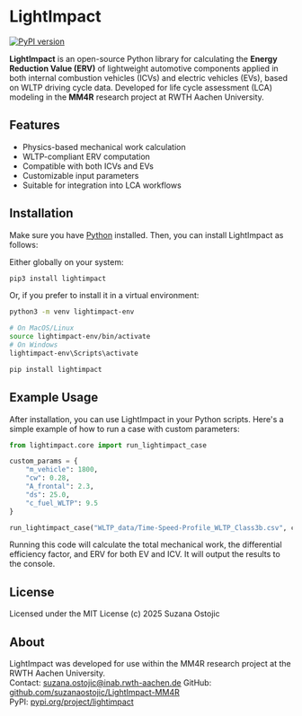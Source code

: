 # LightImpact
[![PyPI version](https://badge.fury.io/py/lightimpact.svg?v=0.1.3)](https://pypi.org/project/lightimpact/0.1.3/)

**LightImpact** is an open-source Python library for calculating the **Energy Reduction Value (ERV)** of lightweight automotive components applied in both internal combustion vehicles (ICVs) and electric vehicles (EVs), based on WLTP driving cycle data.
Developed for life cycle assessment (LCA) modeling in the **MM4R** research project at RWTH Aachen University.

## Features
- Physics-based mechanical work calculation
- WLTP-compliant ERV computation
- Compatible with both ICVs and EVs
- Customizable input parameters
- Suitable for integration into LCA workflows

## Installation
Make sure you have [Python](https://www.python.org/downloads/) installed. Then, you can install LightImpact as follows:

Either globally on your system:

```bash
pip3 install lightimpact
```

Or, if you prefer to install it in a virtual environment:

```bash
python3 -m venv lightimpact-env

# On MacOS/Linux
source lightimpact-env/bin/activate
# On Windows
lightimpact-env\Scripts\activate

pip install lightimpact
```

## Example Usage
After installation, you can use LightImpact in your Python scripts. Here's a simple example of how to run a case with custom parameters:
```python
from lightimpact.core import run_lightimpact_case

custom_params = {
    "m_vehicle": 1800,
    "cw": 0.28,
    "A_frontal": 2.3,
    "ds": 25.0,
    "c_fuel_WLTP": 9.5
}

run_lightimpact_case("WLTP_data/Time-Speed-Profile_WLTP_Class3b.csv", custom_params)
```

Running this code will calculate the total mechanical work, the differential efficiency factor, and ERV for both EV and ICV. It will output the results to the console.

## License
Licensed under the MIT License (c) 2025 Suzana Ostojic

## About
LightImpact was developed for use within the MM4R research project at the RWTH Aachen University.  
Contact: [suzana.ostojic@inab.rwth-aachen.de](mailto:suzana.ostojic@inab.rwth-aachen.de)
GitHub: [github.com/suzanaostojic/LightImpact-MM4R](https://github.com/suzanaostojic/LightImpact-MM4R)  
PyPI: [pypi.org/project/lightimpact](https://pypi.org/project/lightimpact)
